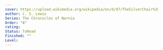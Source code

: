 ```yaml
---
cover: https://upload.wikimedia.org/wikipedia/en/d/d7/TheSilverChair%281stEd%29.jpg
author: C. S. Lewis
Series: The Chronicles of Narnia
Order: "4"
rating: 
Status: ToRead
Finished: ""
Level:
---
```








